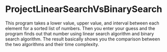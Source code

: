 # ProjectLinearSearchVsBinarySearch
This program takes a lower value, upper value, and interval between each element for a sorted list of numbers. Then you enter your guess and the program finds out that number using linear search algorithm and binary search algorithm. The result basically shows you the comparison between the two algorithms and their time complexity.
